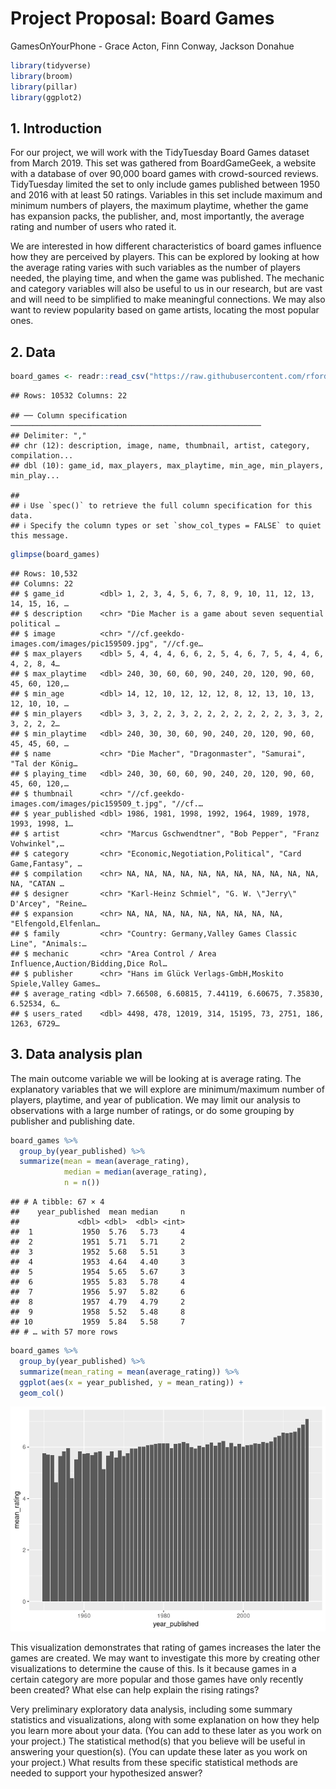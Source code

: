 Project Proposal: Board Games
================
GamesOnYourPhone - Grace Acton, Finn Conway, Jackson Donahue

``` r
library(tidyverse)
library(broom)
library(pillar)
library(ggplot2)
```

## 1. Introduction

For our project, we will work with the TidyTuesday Board Games dataset
from March 2019. This set was gathered from BoardGameGeek, a website
with a database of over 90,000 board games with crowd-sourced reviews.
TidyTuesday limited the set to only include games published between 1950
and 2016 with at least 50 ratings. Variables in this set include maximum
and minimum numbers of players, the maximum playtime, whether the game
has expansion packs, the publisher, and, most importantly, the average
rating and number of users who rated it.

We are interested in how different characteristics of board games
influence how they are perceived by players. This can be explored by
looking at how the average rating varies with such variables as the
number of players needed, the playing time, and when the game was
published. The mechanic and category variables will also be useful to us
in our research, but are vast and will need to be simplified to make
meaningful connections. We may also want to review popularity based on
game artists, locating the most popular ones.

## 2. Data

``` r
board_games <- readr::read_csv("https://raw.githubusercontent.com/rfordatascience/tidytuesday/master/data/2019/2019-03-12/board_games.csv")
```

    ## Rows: 10532 Columns: 22

    ## ── Column specification ────────────────────────────────────────────────────────
    ## Delimiter: ","
    ## chr (12): description, image, name, thumbnail, artist, category, compilation...
    ## dbl (10): game_id, max_players, max_playtime, min_age, min_players, min_play...

    ## 
    ## ℹ Use `spec()` to retrieve the full column specification for this data.
    ## ℹ Specify the column types or set `show_col_types = FALSE` to quiet this message.

``` r
glimpse(board_games)
```

    ## Rows: 10,532
    ## Columns: 22
    ## $ game_id        <dbl> 1, 2, 3, 4, 5, 6, 7, 8, 9, 10, 11, 12, 13, 14, 15, 16, …
    ## $ description    <chr> "Die Macher is a game about seven sequential political …
    ## $ image          <chr> "//cf.geekdo-images.com/images/pic159509.jpg", "//cf.ge…
    ## $ max_players    <dbl> 5, 4, 4, 4, 6, 6, 2, 5, 4, 6, 7, 5, 4, 4, 6, 4, 2, 8, 4…
    ## $ max_playtime   <dbl> 240, 30, 60, 60, 90, 240, 20, 120, 90, 60, 45, 60, 120,…
    ## $ min_age        <dbl> 14, 12, 10, 12, 12, 12, 8, 12, 13, 10, 13, 12, 10, 10, …
    ## $ min_players    <dbl> 3, 3, 2, 2, 3, 2, 2, 2, 2, 2, 2, 2, 3, 3, 2, 3, 2, 2, 2…
    ## $ min_playtime   <dbl> 240, 30, 30, 60, 90, 240, 20, 120, 90, 60, 45, 45, 60, …
    ## $ name           <chr> "Die Macher", "Dragonmaster", "Samurai", "Tal der König…
    ## $ playing_time   <dbl> 240, 30, 60, 60, 90, 240, 20, 120, 90, 60, 45, 60, 120,…
    ## $ thumbnail      <chr> "//cf.geekdo-images.com/images/pic159509_t.jpg", "//cf.…
    ## $ year_published <dbl> 1986, 1981, 1998, 1992, 1964, 1989, 1978, 1993, 1998, 1…
    ## $ artist         <chr> "Marcus Gschwendtner", "Bob Pepper", "Franz Vohwinkel",…
    ## $ category       <chr> "Economic,Negotiation,Political", "Card Game,Fantasy", …
    ## $ compilation    <chr> NA, NA, NA, NA, NA, NA, NA, NA, NA, NA, NA, NA, "CATAN …
    ## $ designer       <chr> "Karl-Heinz Schmiel", "G. W. \"Jerry\" D'Arcey", "Reine…
    ## $ expansion      <chr> NA, NA, NA, NA, NA, NA, NA, NA, NA, "Elfengold,Elfenlan…
    ## $ family         <chr> "Country: Germany,Valley Games Classic Line", "Animals:…
    ## $ mechanic       <chr> "Area Control / Area Influence,Auction/Bidding,Dice Rol…
    ## $ publisher      <chr> "Hans im Glück Verlags-GmbH,Moskito Spiele,Valley Games…
    ## $ average_rating <dbl> 7.66508, 6.60815, 7.44119, 6.60675, 7.35830, 6.52534, 6…
    ## $ users_rated    <dbl> 4498, 478, 12019, 314, 15195, 73, 2751, 186, 1263, 6729…

## 3. Data analysis plan

The main outcome variable we will be looking at is average rating. The
explanatory variables that we will explore are minimum/maximum number of
players, playtime, and year of publication. We may limit our analysis to
observations with a large number of ratings, or do some grouping by
publisher and publishing date.

``` r
board_games %>% 
  group_by(year_published) %>% 
  summarize(mean = mean(average_rating), 
            median = median(average_rating),
            n = n())
```

    ## # A tibble: 67 × 4
    ##    year_published  mean median     n
    ##             <dbl> <dbl>  <dbl> <int>
    ##  1           1950  5.76   5.73     4
    ##  2           1951  5.71   5.71     2
    ##  3           1952  5.68   5.51     3
    ##  4           1953  4.64   4.40     3
    ##  5           1954  5.65   5.67     3
    ##  6           1955  5.83   5.78     4
    ##  7           1956  5.97   5.82     6
    ##  8           1957  4.79   4.79     2
    ##  9           1958  5.52   5.48     8
    ## 10           1959  5.84   5.58     7
    ## # … with 57 more rows

``` r
board_games %>% 
  group_by(year_published) %>% 
  summarize(mean_rating = mean(average_rating)) %>% 
  ggplot(aes(x = year_published, y = mean_rating)) +
  geom_col()
```

![](proposal_files/figure-gfm/year-average-rating-1.png)<!-- -->

This visualization demonstrates that rating of games increases the later
the games are created. We may want to investigate this more by creating
other visualizations to determine the cause of this. Is it because games
in a certain category are more popular and those games have only
recently been created? What else can help explain the rising ratings?

Very preliminary exploratory data analysis, including some summary
statistics and visualizations, along with some explanation on how they
help you learn more about your data. (You can add to these later as you
work on your project.) The statistical method(s) that you believe will
be useful in answering your question(s). (You can update these later as
you work on your project.) What results from these specific statistical
methods are needed to support your hypothesized answer?
